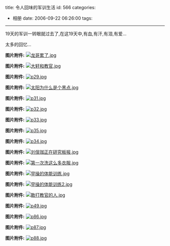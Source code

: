 title: 令人回味的军训生活
id: 566
categories:
  - 相册
date: 2006-09-22 06:26:00
tags:
---

19天的军训一转眼就过去了,在这19天中,有血,有汗,有泪,有爱...

太多的回忆...

**图片附件:**
[![龙哥累了.jpg](http://www.foolbird.net/wp-content/uploads/2007/01/71_龙哥累了.thumbnail.jpg)](http://www.foolbird.net/566.html/龙哥累$1.jpg "龙哥累了.jpg")

**图片附件:**
[![大轩和教官.jpg](http://www.foolbird.net/wp-content/uploads/2007/01/72_大轩和教官.thumbnail.jpg)](http://www.foolbird.net/566.html/大轩和教$1.jpg "大轩和教官.jpg")

**图片附件:**
[![p29.jpg](//blog.foolbird.net/wp-content/uploads/2007/01/73_p29.jpg)](http://www.foolbird.net/566.html/p29.jpg "p29.jpg")

**图片附件:**
[![太阳为什么是个黑点.jpg](http://www.foolbird.net/wp-content/uploads/2007/01/74_太阳为什么是个黑点.thumbnail.jpg)](http://www.foolbird.net/566.html/太阳为什么是个黑$1.jpg "太阳为什么是个黑点.jpg")

**图片附件:**
[![p31.jpg](//blog.foolbird.net/wp-content/uploads/2007/01/75_p31.jpg)](http://www.foolbird.net/566.html/p31.jpg "p31.jpg")

**图片附件:**
[![p32.jpg](//blog.foolbird.net/wp-content/uploads/2007/01/76_p32.jpg)](http://www.foolbird.net/566.html/p32.jpg "p32.jpg")

**图片附件:**
[![p33.jpg](//blog.foolbird.net/wp-content/uploads/2007/01/77_p33.jpg)](http://www.foolbird.net/566.html/p33.jpg "p33.jpg")

**图片附件:**
[![p35.jpg](//blog.foolbird.net/wp-content/uploads/2007/01/78_p35.jpg)](http://www.foolbird.net/566.html/p35.jpg "p35.jpg")

**图片附件:**
[![p34.jpg](//blog.foolbird.net/wp-content/uploads/2007/01/79_p34.jpg)](http://www.foolbird.net/566.html/p34.jpg "p34.jpg")

**图片附件:**
[![刘俣珈正在研究板报.jpg](http://www.foolbird.net/wp-content/uploads/2007/01/80_刘俣珈正在研究板报.thumbnail.jpg)](http://www.foolbird.net/566.html/刘俣珈正在研究板$1.jpg "刘俣珈正在研究板报.jpg")

**图片附件:**
[![第一次洗这么多衣服.jpg](http://www.foolbird.net/wp-content/uploads/2007/01/81_第一次洗这么多衣服.thumbnail.jpg)](http://www.foolbird.net/566.html/第一次洗这么多衣$1.jpg "第一次洗这么多衣服.jpg")

**图片附件:**
[![早操的体能训练.jpg](http://www.foolbird.net/wp-content/uploads/2007/01/82_早操的体能训练.thumbnail.jpg)](http://www.foolbird.net/566.html/早操的体能训$1.jpg "早操的体能训练.jpg")

**图片附件:**
[![早操的体能训练2.jpg](http://www.foolbird.net/wp-content/uploads/2007/01/83_早操的体能训练2.thumbnail.jpg)](http://www.foolbird.net/566.html/早操的体能训练2.jpg "早操的体能训练2.jpg")

**图片附件:**
[![敢打教官的人.jpg](http://www.foolbird.net/wp-content/uploads/2007/01/84_敢打教官的人.thumbnail.jpg)](http://www.foolbird.net/566.html/敢打教官的$1.jpg "敢打教官的人.jpg")

**图片附件:**
[![p49.jpg](//blog.foolbird.net/wp-content/uploads/2007/01/85_p49.jpg)](http://www.foolbird.net/566.html/p49.jpg "p49.jpg")

**图片附件:**
[![p86.jpg](//blog.foolbird.net/wp-content/uploads/2007/01/86_p86.jpg)](http://www.foolbird.net/566.html/p86.jpg "p86.jpg")

**图片附件:**
[![p87.jpg](//blog.foolbird.net/wp-content/uploads/2007/01/87_p87.jpg)](http://www.foolbird.net/566.html/p87.jpg "p87.jpg")

**图片附件:**
[![p88.jpg](//blog.foolbird.net/wp-content/uploads/2007/01/88_p88.jpg)](http://www.foolbird.net/566.html/p88.jpg "p88.jpg")